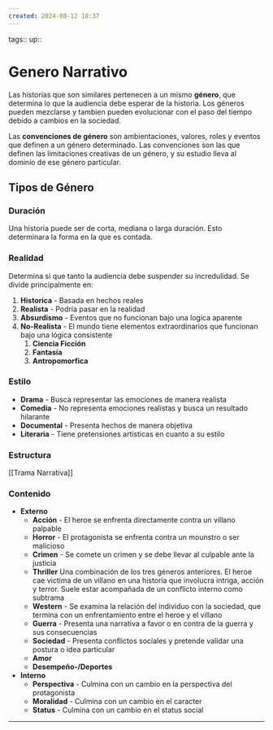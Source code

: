```yaml
---
created: 2024-08-12 18:37
---
```

tags::
up::
# Genero Narrativo
Las historias que son similares pertenecen a un mismo **género**, que determina lo que la audiencia debe esperar de la historia. Los géneros pueden mezclarse y tambien pueden evolucionar con el paso del tiempo debido a cambios en la sociedad.

Las **convenciones de género** son ambientaciones, valores, roles y eventos que definen a un género determinado. Las convenciones son las que definen las limitaciones creativas de un género, y su estudio lleva al dominio de ese género particular.

## Tipos de Género
### Duración
Una historia puede ser de corta, mediana o larga duración. Esto determinara la forma en la que es contada.

### Realidad
Determina si que tanto la audiencia debe suspender su incredulidad. Se divide principalmente en:
1. **Historica** - Basada en hechos reales
2. **Realista** - Podría pasar en la realidad
3. **Absurdismo** - Eventos que no funcionan bajo una logica aparente
4. **No-Realista** - El mundo tiene elementos extraordinarios que funcionan bajo una lógica consistente
	1. **Ciencia Ficción**
	2. **Fantasía**
	3. **Antropomorfica**

### Estilo
- **Drama** - Busca representar las emociones de manera realista
- **Comedia** - No representa emociones realistas y busca un resultado hilarante
- **Documental** - Presenta hechos de manera objetiva
- **Literaria** - Tiene pretensiones artisticas en cuanto a su estilo

### Estructura
[[Trama Narrativa]]

### Contenido
- **Externo**
	- **Acción** - El heroe se enfrenta directamente contra un villano palpable
	- **Horror** - El protagonista se enfrenta contra un mounstro o ser malicioso
	- **Crimen** - Se comete un crimen y se debe llevar al culpable ante la justicia
	- **Thriller** Una combinación de los tres géneros anteriores. El heroe cae victima de un villano en una historia que involucra intriga, acción y terror. Suele estar acompañada de un conflicto interno como subtrama
	- **Western** - Se examina la relación del individuo con la sociedad, que termina con un enfrentamiento entre el heroe y el villano
	- **Guerra** - Presenta una narrativa a favor o en contra de la guerra y sus consecuencias
	- **Sociedad** - Presenta conflictos sociales y pretende validar una postura o idea particular
	- **Amor**
	- **Desempeño-/Deportes**
- **Interno**
	- **Perspectiva** - Culmina con un cambio en la perspectiva del protagonista
	- **Moralidad** - Culmina con un cambio en el caracter
	- **Status** - Culmina con un cambio en el status social
___
